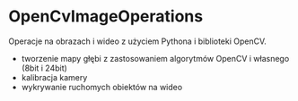 # OpenCvImageOperations
 Operacje na obrazach i wideo z użyciem Pythona i biblioteki OpenCV.
 
 - tworzenie mapy głębi z zastosowaniem algorytmów OpenCV i własnego (8bit i 24bit)
 - kalibracja kamery
 - wykrywanie ruchomych obiektów na wideo
